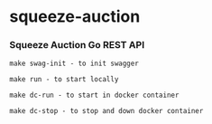 # squeeze-auction
### Squeeze Auction Go REST API


    make swag-init - to init swagger

    make run - to start locally

    make dc-run - to start in docker container

    make dc-stop - to stop and down docker container
